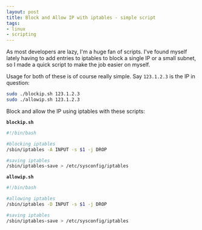 ```yaml
---
layout: post
title: Block and Allow IP with iptables - simple script
tags:
- linux
- scripting
---
```

As most developers are lazy, I'm a huge fan of scripts.  I've found myself lately having to add entries to iptables to block a single IP or a small subnet, so I made a quick script to make the job easier on myself.

Usage for both of these is of course really simple.  Say `123.1.2.3` is the IP in question:
    
```bash
sudo ./blockip.sh 123.1.2.3
sudo ./allowip.sh 123.1.2.3
```

Block and allow the IP using iptables with these scripts:

**`blockip.sh`**
```bash
#!/bin/bash

#blocking iptables
/sbin/iptables -A INPUT -s $1 -j DROP

#saving iptables
/sbin/iptables-save > /etc/sysconfig/iptables
```

**`allowip.sh`**
```bash    
#!/bin/bash

#allowing iptables
/sbin/iptables -D INPUT -s $1 -j DROP

#saving iptables
/sbin/iptables-save > /etc/sysconfig/iptables
```
